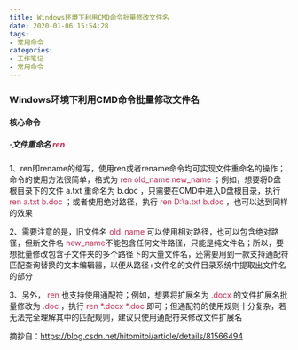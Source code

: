```yaml
---
title: Windows环境下利用CMD命令批量修改文件名
date: 2020-01-06 15:54:28
tags:
- 常用命令
categories:
- 工作笔记
- 常用命令
---
```

### Windows环境下利用CMD命令批量修改文件名
#### 核心命令
##### ·文件重命名 <span style="color:#c7254e;">ren</span>

1、ren即rename的缩写，使用ren或者rename命令均可实现文件重命名的操作；命令的使用方法很简单，格式为 <span style="color:#c7254e;">ren old_name new_name</span> ；例如，想要将D盘根目录下的文件 a.txt 重命名为 b.doc ，只需要在CMD中进入D盘根目录，执行 <span style="color:#c7254e;">ren a.txt b.doc </span>；或者使用绝对路径，执行 <span style="color:#c7254e;">ren D:\a.txt b.doc  </span>，也可以达到同样的效果

2、需要注意的是，旧文件名 <span style="color:#c7254e;">old_name </span>可以使用相对路径，也可以包含绝对路径，但新文件名 <span style="color:#c7254e;">new_name</span>不能包含任何文件路径，只能是纯文件名；所以，要想批量修改包含子文件夹的多个路径下的大量文件名，还需要用到一款支持通配符匹配查询替换的文本编辑器，以便从路径+文件名的文件目录系统中提取出文件名的部分

3、另外， <span style="color:#c7254e;">ren</span> 也支持使用通配符；例如，想要将扩展名为 <span style="color:#c7254e;">.docx </span>的文件扩展名批量修改为 <span style="color:#c7254e;">.doc</span> ，执行 <span style="color:#c7254e;">ren *.docx  *.doc</span> 即可；但通配符的使用规则十分复杂，若无法完全理解其中的匹配规则，建议只使用通配符来修改文件扩展名


摘抄自：https://blog.csdn.net/hitomitoi/article/details/81566494
